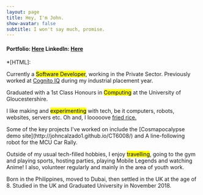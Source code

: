 ```yaml
---
layout: page
title: Hey, I'm John.
show-avatar: false
subtitle: I won't say much, promise.
---
```


#### Portfolio: [Here](https://johncalzado1.github.io) LinkedIn: [Here](https://linkedin.com/in/johncalzado)

*[HTML]:
<p class="about-text">
  <span class="fa fa-briefcase about-icon" aria-hidden="true"></span>
  Currently a <mark>Software Developer</mark>, working in the Private Sector. Previously worked at <a target="_blank" href="https://www.cognitoiq.com/">Cognito IQ</a> during my industrial placement year.
</p>

<p class="about-text">
  <span class="fa fa-graduation-cap about-icon" aria-hidden="true"></span>
  Graduated with a 1st Class Honours in <mark>Computing</mark> at the University of Gloucestershire.
</p>

<p class="about-text">
  <span class="fa fa-wrench about-icon" aria-hidden="true"></span>
  I like making and <mark>experimenting</mark> with tech, be it computers, robots, websites, servers etc. Oh and, I looooove <a href="https://www.instagram.com/friedrice4life1">fried rice.</a>
</p>

<p class="about-text">
  <span class="fa fa-file-text-o about-icon"></span>
  Some of the key projects I've worked on include the [Cosmapocalypse demo site](http://johncalzado1.github.io/CT6008/) and A line-following robot for the MCU Car Rally.
</p>

<p class="about-text">
  <span class="fa fa-plane about-icon" aria-hidden="true"></span>
  Outside of my usual tech-filled hobbies, I enjoy <mark>travelling</mark>, going to the gym and playing sports, hosting parties, playing Mobile Legends and watching Anime! I also, volunteer regularly and mainly in the area of youth work.
</p>

<p class="about-text">
  <span class="fa fa-globe about-icon" aria-hidden="true"></span>
  Born in the Philippines, moved to Dubai, then settled in the UK at the age of 8. Studied in the UK and Graduated University in November 2018.
</p>
